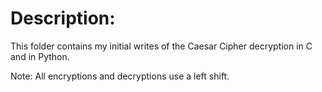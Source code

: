 # Description:
This folder contains my initial writes of the Caesar Cipher decryption in C and in Python.

Note: All encryptions and decryptions use a left shift.
